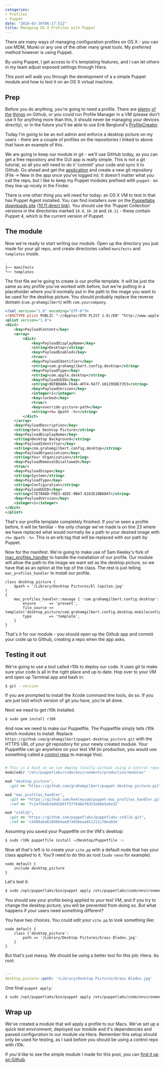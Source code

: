 ```yaml
---
categories:
- Profiles
- Puppet
date: "2016-03-30T06:17:51Z"
title: Managing OS X Profiles with Puppet
---
```


There are many ways of managing configuration profiles on OS X - you can use MDM, Munki or any one of the other many great tools. My preferred method however is using Puppet.

By using Puppet, I get access to it's templating features, and I can let others in my team adjust exposed settings through Hiera.

This post will walk you through the development of a a simple Puppet module and how to test it on an OS X virtual machine.<!--more-->

## Prep

Before you do anything, you're going to need a profile. There are [plenty](https://github.com/nmcspadden/Profiles) [of](https://github.com/gregneagle/profiles) [the](https://github.com/golbiga/Profiles) [things](https://github.com/rtrouton/profiles) on Github, or you could run Profile Manager in a VM (please don't use it for anything more than this, it should never be managing your devices directly), or in the future you'll be able to use Erik Berglund's [ProfileCreator](https://github.com/ProfileCreator/ProfileCreator).

Today I'm going to be an evil admin and enforce a desktop picture on my users - there are a couple of profiles on the repositories I linked to above that have an example of this.

We are going to keep our module in git - we'll use GitHub today, as you can get a free repository and the GUI app is really simple. This is not a git tutorial, so all you will need to do it 'commit' your code and sync it to Github. Go ahead and get the [application](https://desktop.github.com) and create a new git repository (File -> New in the app once you've logged in). It doesn't matter what you call the repo, but I like to keep my Puppet modules prefixed with ``puppet-`` so they line up nicely in the Finder.

There is one other thing you will need for today: an OS X VM to test in that has Puppet Agent installed. You can find installers over on the [Puppetlabs downloads site](http://downloads.puppetlabs.com/mac/) ([10.11 direct link](http://downloads.puppetlabs.com/mac/10.11/PC1/x86_64/)). You should use the 'Puppet Collection' versions in the directories marked ``10.9``, ``10.10`` and ``10.11`` - these contain Puppet 4, which is the current version of Puppet.

## The module

Now we're ready to start writing our module. Open up the directory you just made for your git repo, and create directories called ``manifests`` and ``templates`` inside.

``` bash ~/src/puppet-desktop_picture
.
├── manifests
└── templates

```

The first file we're going to create is our profile template. It will be just the same as any profile you've worked with before, but we're putting in a placeholder where you'd normally put in the path to the image you want to be used for the desktop picture. You should probably replace the reverse domain (``com.grahamgilbert``) with ``com.yourcompany``.

``` xml mark:23 templates/com.grahamgilbert.config.desktop.mobileconfig.erb
<?xml version="1.0" encoding="UTF-8"?>
<!DOCTYPE plist PUBLIC "-//Apple//DTD PLIST 1.0//EN" "http://www.apple.com/DTDs/PropertyList-1.0.dtd">
<plist version="1.0">
<dict>
	<key>PayloadContent</key>
	<array>
		<dict>
			<key>PayloadDisplayName</key>
			<string>Desktop</string>
			<key>PayloadEnabled</key>
			<true/>
			<key>PayloadIdentifier</key>
			<string>com.grahamgilbert.config.desktop</string>
			<key>PayloadType</key>
			<string>com.apple.desktop</string>
			<key>PayloadUUID</key>
			<string>9EFB0A0A-F64A-4FF4-9477-101295DE7353</string>
			<key>PayloadVersion</key>
			<integer>1</integer>
			<key>locked</key>
			<true/>
			<key>override-picture-path</key>
			<string><%= @path -%></string>
		</dict>
	</array>
	<key>PayloadDescription</key>
	<string>Sets Desktop Picture</string>
	<key>PayloadDisplayName</key>
	<string>Desktop Background</string>
	<key>PayloadIdentifier</key>
	<string>com.grahamgilbert.config.desktop</string>
	<key>PayloadOrganization</key>
	<string>Your Organization</string>
	<key>PayloadRemovalDisallowed</key>
	<true/>
	<key>PayloadScope</key>
	<string>System</string>
	<key>PayloadType</key>
	<string>Configuration</string>
	<key>PayloadUUID</key>
	<string>C7E78A8D-F0E3-4EDC-9BA7-8163E10BA847</string>
	<key>PayloadVersion</key>
	<integer>1</integer>
</dict>
</plist>
```

That's our profile template completely finished. If you've seen a profile before, it will be familiar - the only change we've made is on line 23 where we have replaced what would normally be a path to your desired image with ``<%= @path -%>``. This is an erb tag that will be replaced with our path by Puppet.

Now for the manifest. We're going to make use of Sam Keeley's fork of [mac_profiles_handler](https://github.com/keeleysam/puppet-mac_profiles_handler) to handle the installation of our profile. Our module will allow the path to the image we want set as the desktop picture, so we have that as an option at the top of the class. The rest is just telling ``mac_profiles_handler`` to install our profile.

``` puppet manifests/init.pp
class desktop_picture (
    $path = '/Library/Desktop Pictures/El Capitan.jpg'
)
{
    mac_profiles_handler::manage { 'com.grahamgilbert.config.desktop':
        ensure      => 'present',
        file_source => template('desktop_picture/com.grahamgilbert.config.desktop.mobileconfig.erb'),
        type        => 'template',
    }
}

```

That's it for our module - you should open up the Github app and commit your code up to Github, creating a repo when the app asks.

## Testing it out

We're going to use a tool called r10k to deploy our code. It uses git to make sure your code is all in the right place and up to date. Hop over to your VM and open up Terminal.app and bash in:

``` bash linenos:false
$ git --version
```

If you are prompted to install the Xcode command line tools, do so. If you are just told which version of git you have, you're all done.

Next we need to get r10k installed.

``` bash linenos:false
$ sudo gem install r10k
```

And now we need to make our Puppetfile. The Puppetfile simply tells r10k which modules to install. Replace ``https://github.com/grahamgilbert/puppet-desktop_picture.git`` with the HTTPS URL of your git repository for your newly created module. Your Puppetfile can go anywhere on your test VM (in production, you would use something called a [control repo](http://technoblogic.io/blog/2014/05/16/r10k-control-repos/) to manage this).

``` ruby Puppetfile

# This is a hack so we can deploy locally without using a control repo
moduledir "/etc/puppetlabs/code/environments/production/modules"

mod "desktop_picture",
  :git => "https://github.com/grahamgilbert/puppet-desktop_picture.git"

mod "mac_profiles_handler",
  :git => "https://github.com/keeleysam/puppet-mac_profiles_handler.git",
  :ref => 'fc1af5beb3e0d2b6ff577648ef8352e6bb5a6e32'

mod "stdlib",
  :git => "https://github.com/puppetlabs/puppetlabs-stdlib.git",
  :ref => 'c5486aba6284664ae87a65beaa011211c70ea03e'
```

Assuming you saved your Puppetfile on the VM's desktop:

``` bash linenos:false
$ sudo r10k puppetfile install ~/Desktop/Puppetfile -v
```

Now all that's left is to create your ``site.pp`` with a default node that has your class applied to it. You'll need to do this as root (``sudo nano`` for example).

``` puppet /etc/puppetlabs/code/environments/production/manifests/site.pp
node default {
    include desktop_picture
}
```

Let's test it:

``` bash linenos:false
$ sudo /opt/puppetlabs/bin/puppet apply /etc/puppetlabs/code/environments/production/manifests/site.pp
```

You should see your profile being applied to your test VM, and if you try to change the desktop picture, you will be prevented from doing so. But what happens if your users need something different?

You have two choices. You could edit your ``site.pp`` to look something like:

``` puppet /etc/puppetlabs/code/environments/production/manifests/site.pp
node default {
    class {'desktop_picture':
        path => '/Library/Desktop Pictures/Grass Blades.jpg'
    }
}
```

But that's just messy. We should be using a better tool for this job: Hiera. As root:

``` yaml /etc/puppetlabs/code/environments/production/hieradata/common.yaml

---
desktop_picture::path: '/Library/Desktop Pictures/Grass Blades.jpg'

```

One final ``puppet apply``:

``` bash linenos:false
$ sudo /opt/puppetlabs/bin/puppet apply /etc/puppetlabs/code/environments/production/manifests/site.pp
```

## Wrap up

We've created a module that will apply a profile to our Macs. We've set up a quick test environment, deployed our module and it's dependencies and passed configuration to our module via Hiera. Remember this setup should only be used for testing, as I said before you should be using a control repo with r10k.

If you'd like to see the simple module I made for this post, you can [find it up on Github](https://github.com/grahamgilbert/puppet-desktop_picture).
